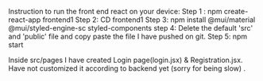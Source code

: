 Instruction to run the front end react  on your device:
Step 1 : npm create-react-app frontend1
Step 2:  CD frontend1
Step 3:  npm install @mui/material @mui/styled-engine-sc styled-components
step 4: Delete the default 'src' and 'public'  file and copy paste the file I have pushed on git.
Step 5: npm start

Inside src/pages I have created Login page(login.jsx) & Registration.jsx.
Have not customized it according to backend yet (sorry for being slow) .